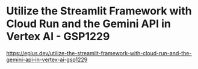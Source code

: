 # Utilize the Streamlit Framework with Cloud Run and the Gemini API in Vertex AI - GSP1229

<https://eplus.dev/utilize-the-streamlit-framework-with-cloud-run-and-the-gemini-api-in-vertex-ai-gsp1229>